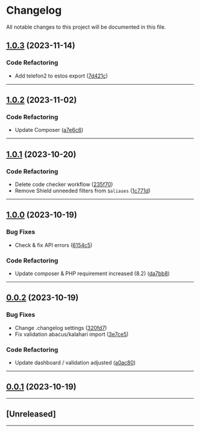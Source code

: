 <!--- BEGIN HEADER -->
# Changelog

All notable changes to this project will be documented in this file.
<!--- END HEADER -->

## [1.0.3](https://github.com/Memurame/easy-customer-management/compare/v1.0.2...v1.0.3) (2023-11-14)

### Code Refactoring

* Add telefon2 to estos export ([7d421c](https://github.com/Memurame/easy-customer-management/commit/7d421cdf68d4a395fe29a71a602cf3ee90417d9f))


---

## [1.0.2](https://github.com/Memurame/easy-customer-management/compare/v1.0.1...v1.0.2) (2023-11-02)

### Code Refactoring

* Update Composer ([a7e6c6](https://github.com/Memurame/easy-customer-management/commit/a7e6c6e9fc711b24f182397db958f8c1b467767f))


---

## [1.0.1](https://github.com/Memurame/easy-customer-management/compare/v1.0.0...v1.0.1) (2023-10-20)

### Code Refactoring

* Delete code checker workflow ([235f70](https://github.com/Memurame/easy-customer-management/commit/235f701026a8edf34137767ea441926e3df0587a))
* Remove Shield unneeded filters from `$aliases` ([1c771d](https://github.com/Memurame/easy-customer-management/commit/1c771d3aa9b4f642cdc1f9cf4c8eab4e09ef3529))


---

## [1.0.0](https://github.com/Memurame/easy-customer-management/compare/v0.0.2...v1.0.0) (2023-10-19)

### Bug Fixes

* Check & fix API errors ([6154c5](https://github.com/Memurame/easy-customer-management/commit/6154c5093f498da08e89b8c172b738c104133f7b))

### Code Refactoring

* Update composer & PHP requirement increased (8.2) ([da7bb8](https://github.com/Memurame/easy-customer-management/commit/da7bb835d5bec317f3aab3327da5fc687a95ff27))


---

## [0.0.2](https://github.com/Memurame/easy-customer-management/compare/v0.0.1...v0.0.2) (2023-10-19)

### Bug Fixes

* Change .changelog settings ([320fd7](https://github.com/Memurame/easy-customer-management/commit/320fd7d5eae8fc0683e38bd21c17f53eda042d65))
* Fix validation abacus/kalahari import ([3e7ce5](https://github.com/Memurame/easy-customer-management/commit/3e7ce5c7081ae2c098d3e8dc276d0598525325d0))

### Code Refactoring

* Update dashboard / validation adjusted ([a0ac80](https://github.com/Memurame/easy-customer-management/commit/a0ac804b43e62ff1d74acc3f89a91c4bdba01d9b))


---

## [0.0.1](https://github.com/Memurame/easy-customer-management/compare/0.0.0...v0.0.1) (2023-10-19)

---

## [Unreleased]
---

